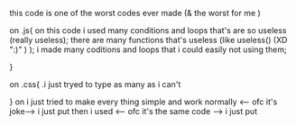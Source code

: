 this code is one of the worst codes ever made (& the worst for me )

on .js{
on this code i used many conditions and loops that's are so useless (really useless);
there are many functions that's useless (like useless() (XD ":)" )  );
i made many coditions and loops that i could easily not using them;

}

on .css{
.i just tryed to type as many as i can't 

}
on <html>
 i just tried to make every thing simple and work normally <-- ofc it's joke-->
i  just put <style> css code</style> then i used <link rel="stylesheet" href="style.css">  <-- ofc it's the same code -->
i  just put <script> js code</style> then i used <script src="script.js"><script>  <-- ofc it's the same code -->
</html>


